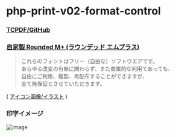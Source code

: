 # php-print-v02-format-control

### [TCPDF/GitHub](https://github.com/tecnickcom/tcpdf)

### [自家製 Rounded M+ (ラウンデッド エムプラス)](http://jikasei.me/font/rounded-mplus/)
>これらのフォントはフリー（自由な）ソフトウエアです。\
>あらゆる改変の有無に関わらず、また商業的な利用であっても、\
>自由にご利用、複製、再配布することができますが、\
>全て無保証とさせていただきます。

( [アイコン画像/イラスト](https://www.ac-illust.com/main/detail.php?id=789862) )

### 印字イメージ

![image](https://user-images.githubusercontent.com/1501327/162602807-61bd9871-f41a-4e16-8994-097de7151e8e.png)
